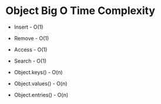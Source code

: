 # Object Big O Time Complexity

- Insert - O(1)
- Remove - O(1)
- Access - O(1)
- Search - O(1)

- Object.keys() - O(n)
- Object.values() - O(n)
- Object.entries() - O(n)

